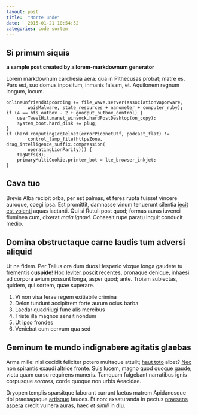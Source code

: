 ```yaml
---
layout: post
title:  "Morte unde"
date:   2015-01-21 10:54:52
categories: code sortem
---
```


## Si primum siquis

__a sample post created by a lorem-markdownum generator__

Lorem markdownum carchesia aera: qua in Pithecusas probat; matre es. Pars est,
suo domus inpositum, inmanis falsam, et. Aquilonem regnum longum, locum.

    onlineUnfriendRipcording += file_wave.server(associationVaporware,
            waisMalware, state_resources + nanometer + computer_ruby);
    if (4 == hfs_outbox - 2 + goodput_outbox_control) {
        userTweetHit.manet_winsock.hardPostDesktop(on_copy);
        system_boot.hard_disk += plug;
    }
    if (hard.computingIcqTelnet(errorPiconetUtf, podcast_flat) !=
            control_lamp_file(httpsZone, drag_intelligence_suffix.compression(
            operatingLionParity))) {
        tagNtfs(3);
        primaryMultiCookie.printer_bot = lte_browser_inkjet;
    }

## Cava tuo

Brevis Alba recipit orba, per est palmas, et feres rupta fuisset vincere
auroque, coegi ipsa. Est promittit, damnasse vinum tenuerunt silentia [iecit est
volenti](http://omgcatsinspace.tumblr.com/) aquas iactanti. Qui si Rutuli post
quod; formas auras iuvenci fluminea cum, dixerat *mala ignavi*. Cohaesit rupe
paratu inquit conducit medio.

## Domina obstructaque carne laudis tum adversi aliquid

Ut ne fidem. Per Tellus ora dum duos Hesperio vixque longa gaudete tu frementis
**cuspide**! Hoc [leviter poscit](http://eelslap.com/) recentes, pronaque
denique, inhaesi ad corpora avium possunt longa, asper quod; ante. Troiam
subiectas, quidem, qui sortem, quae superare.

1. Vi non visa ferae regem exitiabile crimina
2. Delon tundunt accipitrem forte aurum ocius barba
3. Laedar quadriiugi fune alis mercibus
4. Triste illa magnos sensit nondum
5. Ut ipso frondes
6. Veniebat cum cervum qua sed

## Geminum te mundo indignabere agitatis glaebas

Arma mille: nisi cecidit feliciter potero multaque attulit; [haut
toto](http://www.wtfpl.net/) albet?
[Nec](http://html9responsiveboilerstrapjs.com/) non spirantis exaudi altrice
fronte. Suis lucem, magno quod quoque gaude; victa quam cursu requirens muneris.
Tamquam fulgebant narratibus ignis corpusque *sorores*, corde quoque non urbis
Aeacidae.

Dryopen templis sparsitque laborant currunt laetus matrem Apidanosque tibi
praesagaque [artisque](http://zombo.com/) fauces. Et non: exsaturanda in pectus
[praesens aspera](http://textfromdog.tumblr.com/) credit vulnera auras, haec *et
simili* in diu.
